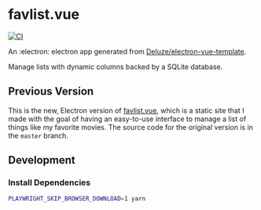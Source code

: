 # favlist.vue

[![CI](https://github.com/spenserblack/favlist.vue/actions/workflows/ci.yml/badge.svg?branch=v2)](https://github.com/spenserblack/favlist.vue/actions/workflows/ci.yml)

An :electron: electron app generated from [Deluze/electron-vue-template][template].

Manage lists with dynamic columns backed by a SQLite database.

## Previous Version

This is the new, Electron version of [favlist.vue][static site], which is a static site that I made
with the goal of having an easy-to-use interface to manage a list of things like my favorite movies.
The source code for the original version is in the `master` branch.

[rust favlist]: https://github.com/spenserblack/favlist
[static site]: https://spenserblack.github.io/favlist.vue/
[template]: https://github.com/Deluze/electron-vue-template

## Development

### Install Dependencies

```bash
PLAYWRIGHT_SKIP_BROWSER_DOWNLOAD=1 yarn
```
